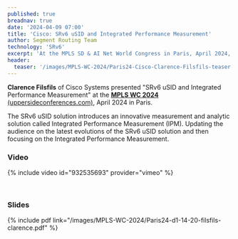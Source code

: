 ```yaml
---
published: true
breadnav: true
date: '2024-04-09 07:00'
title: 'Cisco: SRv6 uSID and Integrated Performance Measurement'
author: Segment Routing Team
technology: 'SRv6'
excerpt: 'At the MPLS SD & AI Net World Congress in Paris, April 2024, Clarence Filsfils, Cisco Systems, presented "SRv6 uSID and Integrated Performance Measurement"'
header:
  teaser: '/images/MPLS-WC-2024/Paris24-Cisco-Clarence-Filsfils-teaser.png'
---
```

**Clarence Filsfils** of Cisco Systems presented "SRv6 uSID and Integrated Performance Measurement" at the [**MPLS WC 2024** (uppersideconferences.com)](https://www.uppersideconferences.com/mpls-sdn-nfv/mplswc_2024_agenda_day_1.html), April 2024 in Paris.

The SRv6 uSID solution introduces an innovative measurement and analytic solution called Integrated Performance Measurement (IPM). Updating the audience on the latest evolutions of the SRv6 uSID solution and then focusing on the Integrated Performance Measurement.

### Video

{% include video id="932535693" provider="vimeo" %}

&nbsp;

### Slides

{% include pdf link="/images/MPLS-WC-2024/Paris24-d1-14-20-filsfils-clarence.pdf" %}

